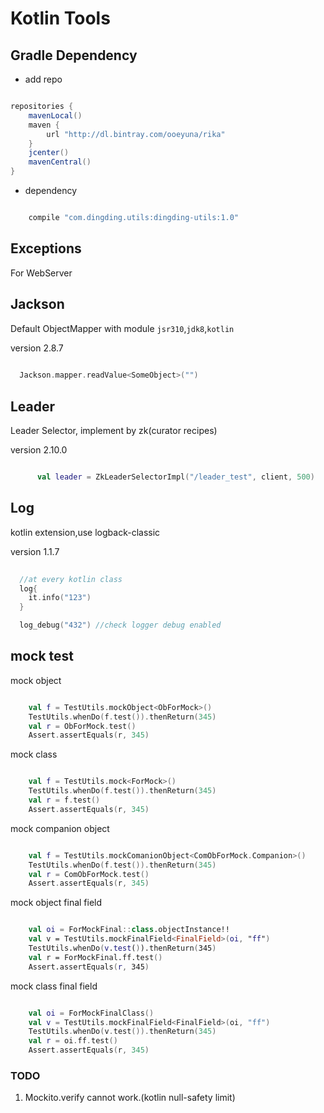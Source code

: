 # Kotlin Tools

## Gradle Dependency

-  add repo

```groovy

repositories {
    mavenLocal()
    maven {
        url "http://dl.bintray.com/ooeyuna/rika"
    }
    jcenter()
    mavenCentral()
}

```

-  dependency

```groovy

    compile "com.dingding.utils:dingding-utils:1.0"

```

## Exceptions

For WebServer

## Jackson

Default ObjectMapper with module `jsr310`,`jdk8`,`kotlin`

version 2.8.7

```kotlin
  
  Jackson.mapper.readValue<SomeObject>("")

```

## Leader

Leader Selector, implement by zk(curator recipes)

version 2.10.0

```kotlin

      val leader = ZkLeaderSelectorImpl("/leader_test", client, 500)

```

## Log

kotlin extension,use logback-classic

version 1.1.7

```kotlin
  
  //at every kotlin class
  log{
    it.info("123")
  }

  log_debug("432") //check logger debug enabled

```

## mock test

mock object

```kotlin

    val f = TestUtils.mockObject<ObForMock>()
    TestUtils.whenDo(f.test()).thenReturn(345)
    val r = ObForMock.test()
    Assert.assertEquals(r, 345)

```

mock class

```kotlin

    val f = TestUtils.mock<ForMock>()
    TestUtils.whenDo(f.test()).thenReturn(345)
    val r = f.test()
    Assert.assertEquals(r, 345)

```

mock companion object

```kotlin

    val f = TestUtils.mockComanionObject<ComObForMock.Companion>()
    TestUtils.whenDo(f.test()).thenReturn(345)
    val r = ComObForMock.test()
    Assert.assertEquals(r, 345)

```

mock object final field

```kotlin

    val oi = ForMockFinal::class.objectInstance!!
    val v = TestUtils.mockFinalField<FinalField>(oi, "ff")
    TestUtils.whenDo(v.test()).thenReturn(345)
    val r = ForMockFinal.ff.test()
    Assert.assertEquals(r, 345)

```

mock class final field

```kotlin

    val oi = ForMockFinalClass()
    val v = TestUtils.mockFinalField<FinalField>(oi, "ff")
    TestUtils.whenDo(v.test()).thenReturn(345)
    val r = oi.ff.test()
    Assert.assertEquals(r, 345)

```

### TODO

1. Mockito.verify cannot work.(kotlin null-safety limit)
